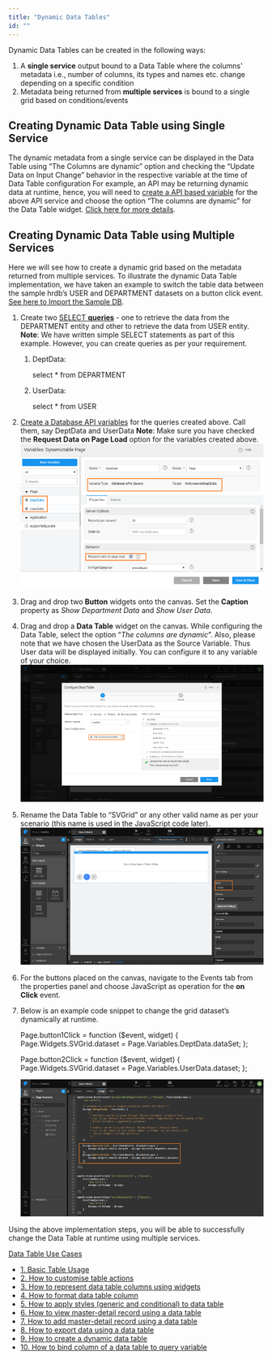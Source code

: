 ```yaml
---
title: "Dynamic Data Tables"
id: ""
---
```


Dynamic Data Tables can be created in the following ways:

1. A **single service** output bound to a Data Table where the columns' metadata i.e., number of columns, its types and names etc. change depending on a specific condition
2. Metadata being returned from **multiple services** is bound to a single grid based on conditions/events

## Creating Dynamic Data Table using Single Service

The dynamic metadata from a single service can be displayed in the Data Table using “The Columns are dynamic” option and checking the “Update Data on Input Change” behavior in the respective variable at the time of Data Table configuration For example, an API may be returning dynamic data at runtime, hence, you will need to [create a API based variable](/learn/assets/var_sel.png) for the above API service and choose the option “The columns are dynamic” for the Data Table widget. [Click here for more details](/learn/app-development/variables/database-apis/).

## Creating Dynamic Data Table using Multiple Services

Here we will see how to create a dynamic grid based on the metadata returned from multiple services. To illustrate the dynamic Data Table implementation, we have taken an example to switch the table data between the sample hrdb’s USER and DEPARTMENT datasets on a button click event. [See here to Import the Sample DB](/learn/app-development/services/database-services/working-with-databases/).

1. Create two [SELECT **queries**](/learn/app-development/services/database-services/working-with-queries) - one to retrieve the data from the DEPARTMENT entity and other to retrieve the data from USER entity. **Note**: We have written simple SELECT statements as part of this example. However, you can create queries as per your requirement.
    1. DeptData:
        
        select * from DEPARTMENT
        
    2. UserData:
        
        select * from USER
        
2. [Create a Database API variables](/learn/assets/var_sel.png) for the queries created above. Call them, say DeptData and UserData **Note**: Make sure you have checked the **Request Data on Page Load** option for the variables created above. [![](/learn/assets/dynamic_grid1.png)](/learn/assets/dynamic_grid1.png)
3. Drag and drop two **Button** widgets onto the canvas. Set the **Caption** property as _Show Department Data_ and _Show User Data_.
4. Drag and drop a **Data Table** widget on the canvas. While configuring the Data Table, select the option “_The columns are dynamic_”. Also, please note that we have chosen the UserData as the Source Variable. Thus User data will be displayed initially. You can configure it to any variable of your choice. [![](/learn/assets/dynamic_grid2.png)](/learn/assets/dynamic_grid2.png)
5. Rename the Data Table to “SVGrid” or any other valid name as per your scenario (this name is used in the JavaScript code later). [![](/learn/assets/dynamic_grid3.png)](/learn/assets/dynamic_grid3.png)
6. For the buttons placed on the canvas, navigate to the Events tab from the properties panel and choose JavaScript as operation for the **on Click** event.
7. Below is an example code snippet to change the grid dataset’s dynamically at runtime.
    
    Page.button1Click = function ($event, widget) {
        Page.Widgets.SVGrid.dataset = Page.Variables.DeptData.dataSet;
    };
    
    Page.button2Click = function ($event, widget) {
        Page.Widgets.SVGrid.dataset = Page.Variables.UserData.dataset;
    };
    
    [![](/learn/assets/dynamic_grid4.png)](/learn/assets/dynamic_grid4.png)

Using the above implementation steps, you will be able to successfully change the Data Table at runtime using multiple services.

[Data Table Use Cases](/learn/app-development/widgets/datalive/datatable/data-table-use-cases/)

- [1. Basic Table Usage](/learn/app-development/widgets/datalive/datatable/data-table-basic-usage/)
- [2. How to customise table actions](/learn/how-tos/data-table-actions/)
- [3. How to represent data table columns using widgets](/learn/how-tos/data-table-widget-representations/)
- [4. How to format data table column](/learn/how-tos/data-table-format-options/)
- [5. How to apply styles (generic and conditional) to data table](/learn/how-tos/data-table-styling/)
- [6. How to view master-detail record using a data table](/learn/how-tos/view-master-detail-data-records-using-data-table/)
- [7. How to add master-detail record using a data table](/learn/how-tos/add-master-detail-records-using-data-table/)
- [8. How to export data using a data table](/learn/how-tos/export-data-data-table/)
- [9. How to create a dynamic data table](/learn/how-tos/dynamic-data-tables/)
- [10. How to bind column of a data table to query variable](/learn/how-tos/data-table-column-bound-query/)
